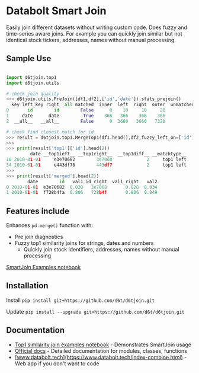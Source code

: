 # Databolt Smart Join

Easily join different datasets without writing custom code. Does fuzzy and time-series aware joins. For example you can quickly join similar but not identical stock tickers, addresses, names without manual processing.

## Sample Use

```python

import d6tjoin.top1
import d6tjoin.utils

# check join quality
>>> d6tjoin.utils.PreJoin([df1,df2],['id','date']).stats_prejoin()
  key left key right  all matched  inner  left  right  outer  unmatched total  unmatched left  unmatched right
0       id        id        False      0    10     10     20               20              10               10
1     date      date         True    366   366    366    366                0               0                0
2  __all__   __all__        False      0  3660   3660   7320             7320            3660             3660

# check find closest match for id
>>> result = d6tjoin.top1.MergeTop1(df1.head(),df2,fuzzy_left_on=['id'],fuzzy_right_on=['id'],exact_left_on=['date'],exact_right_on=['date']).merge()
>>>
>>> print(result['top1']['id'].head(2))
         date __top1left__ __top1right__  __top1diff__ __matchtype__
10 2010-01-01     e3e70682        3e7068             2     top1 left
34 2010-01-01     e443df78        443df7             2     top1 left
>>>
>>> print(result['merged'].head(2))
        date        id   val1 id_right  val1_right   val2
0 2010-01-01  e3e70682  0.020   3e7068       0.020  0.034
1 2010-01-01  f728b4fa  0.806   728b4f       0.806  0.849

```

## Features include
Enhances `pd.merge()` function with:
* Pre join diagnostics
* Fuzzy top1 similarity joins for strings, dates and numbers
	* Quickly join stock identifiers, addresses, names without manual processing

[SmartJoin Examples notebook](https://github.com/d6t/d6tjoin/blob/master/examples-smartjoin.ipynb)

## Installation

Install `pip install git+https://github.com/d6t/d6tjoin.git`

Update `pip install --upgrade git+https://github.com/d6t/d6tjoin.git`

## Documentation

*  [Top1 similarity join examples notebook](https://github.com/d6t/d6tjoin/blob/master/examples-top1.ipynb) - Demonstrates SmartJoin usage
*  [Official docs](http://d6tjoin.readthedocs.io/en/latest/index.html) - Detailed documentation for modules, classes, functions
*  [www.databolt.tech](https://www.databolt.tech/index-combine.html) - Web app if you don't want to code
